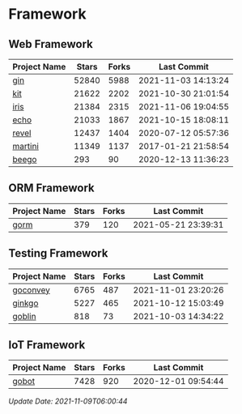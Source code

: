 # Framework

## Web Framework
| Project Name | Stars | Forks | Last Commit |
| ------------ | ----- | ----- | ----------- |
| [gin](https://github.com/gin-gonic/gin) | 52840 | 5988 | 2021-11-03 14:13:24 |
| [kit](https://github.com/go-kit/kit) | 21622 | 2202 | 2021-10-30 21:01:54 |
| [iris](https://github.com/kataras/iris) | 21384 | 2315 | 2021-11-06 19:04:55 |
| [echo](https://github.com/labstack/echo) | 21033 | 1867 | 2021-10-15 18:08:11 |
| [revel](https://github.com/revel/revel) | 12437 | 1404 | 2020-07-12 05:57:36 |
| [martini](https://github.com/go-martini/martini) | 11349 | 1137 | 2017-01-21 21:58:54 |
| [beego](https://github.com/astaxie/beego) | 293 | 90 | 2020-12-13 11:36:23 |

## ORM Framework
| Project Name | Stars | Forks | Last Commit |
| ------------ | ----- | ----- | ----------- |
| [gorm](https://github.com/jinzhu/gorm) | 379 | 120 | 2021-05-21 23:39:31 |

## Testing Framework
| Project Name | Stars | Forks | Last Commit |
| ------------ | ----- | ----- | ----------- |
| [goconvey](https://github.com/smartystreets/goconvey) | 6765 | 487 | 2021-11-01 23:20:26 |
| [ginkgo](https://github.com/onsi/ginkgo) | 5227 | 465 | 2021-10-12 15:03:49 |
| [goblin](https://github.com/franela/goblin) | 818 | 73 | 2021-10-03 14:34:22 |

## IoT Framework
| Project Name | Stars | Forks | Last Commit |
| ------------ | ----- | ----- | ----------- |
| [gobot](https://github.com/hybridgroup/gobot) | 7428 | 920 | 2020-12-01 09:54:44 |

*Update Date: 2021-11-09T06:00:44*